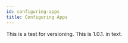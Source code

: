```yaml
---
id: configuring-apps
title: Configuring Apps
---
```


This is a test for versioning. This is 1.0.1. in text.
